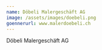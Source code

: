 ```yaml
---
name: Döbeli Malergeschäft AG
image: /assets/images/doebeli.png
goennerurl: www.malerdoebeli.ch
---
```


Döbeli Malergeschäft AG